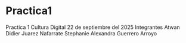 # Practica1
Practica 1 Cultura Digital 22 de septiembre del 2025
Integrantes 
Atwan Didier Juarez Nafarrate
Stephanie Alexandra Guerrero Arroyo
